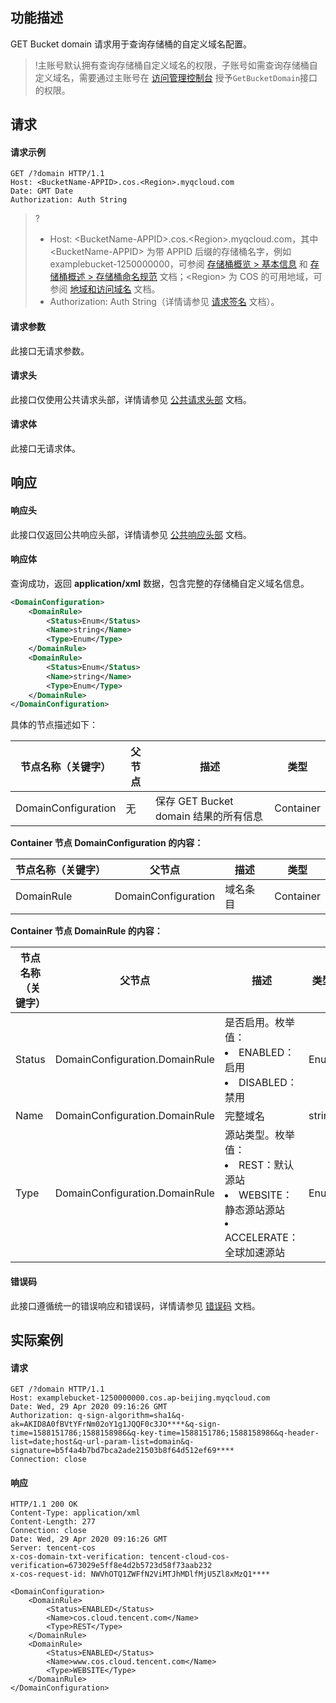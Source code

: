 ## 功能描述

GET Bucket domain 请求用于查询存储桶的自定义域名配置。

> !主账号默认拥有查询存储桶自定义域名的权限，子账号如需查询存储桶自定义域名，需要通过主账号在 [访问管理控制台](https://console.cloud.tencent.com/cam/overview) 授予`GetBucketDomain`接口的权限。

## 请求

#### 请求示例

```plaintext
GET /?domain HTTP/1.1
Host: <BucketName-APPID>.cos.<Region>.myqcloud.com
Date: GMT Date
Authorization: Auth String
```

>? 
> - Host: &lt;BucketName-APPID>.cos.&lt;Region>.myqcloud.com，其中 &lt;BucketName-APPID> 为带 APPID 后缀的存储桶名字，例如 examplebucket-1250000000，可参阅 [存储桶概览 > 基本信息](https://intl.cloud.tencent.com/document/product/436/38493) 和 [存储桶概述 > 存储桶命名规范](https://intl.cloud.tencent.com/document/product/436/13312) 文档；&lt;Region> 为 COS 的可用地域，可参阅 [地域和访问域名](https://intl.cloud.tencent.com/document/product/436/6224) 文档。
> - Authorization: Auth String（详情请参见 [请求签名](https://intl.cloud.tencent.com/document/product/436/7778) 文档）。
> 

#### 请求参数

此接口无请求参数。

#### 请求头

此接口仅使用公共请求头部，详情请参见 [公共请求头部](https://intl.cloud.tencent.com/document/product/436/7728) 文档。

#### 请求体

此接口无请求体。

## 响应

#### 响应头

此接口仅返回公共响应头部，详情请参见 [公共响应头部](https://intl.cloud.tencent.com/document/product/436/7729) 文档。

#### 响应体

查询成功，返回 **application/xml** 数据，包含完整的存储桶自定义域名信息。

```xml
<DomainConfiguration>
	<DomainRule>
		<Status>Enum</Status>
		<Name>string</Name>
		<Type>Enum</Type>
	</DomainRule>
	<DomainRule>
		<Status>Enum</Status>
		<Name>string</Name>
		<Type>Enum</Type>
	</DomainRule>
</DomainConfiguration>
```

具体的节点描述如下：

| 节点名称（关键字）  | 父节点 | 描述                                  | 类型      |
| ------------------- | ------ | ------------------------------------- | --------- |
| DomainConfiguration | 无     | 保存 GET Bucket domain 结果的所有信息 | Container |

**Container 节点 DomainConfiguration 的内容：**

| 节点名称（关键字） | 父节点              | 描述     | 类型      |
| ------------------ | ------------------- | -------- | --------- |
| DomainRule         | DomainConfiguration | 域名条目 | Container |

**Container 节点 DomainRule 的内容：**

| 节点名称（关键字） | 父节点                         | 描述                                                         | 类型   |
| ------------------ | ------------------------------ | ------------------------------------------------------------ | ------ |
| Status             | DomainConfiguration.DomainRule | 是否启用。枚举值：<br><li>ENABLED：启用<li>DISABLED：禁用    | Enum   |
| Name               | DomainConfiguration.DomainRule | 完整域名                                                     | string |
| Type               | DomainConfiguration.DomainRule | 源站类型。枚举值：<br><li>REST：默认源站<li>WEBSITE：静态源站源站<li>ACCELERATE：全球加速源站 | Enum   |

#### 错误码

此接口遵循统一的错误响应和错误码，详情请参见 [错误码](https://intl.cloud.tencent.com/document/product/436/7730) 文档。

## 实际案例

#### 请求

```plaintext
GET /?domain HTTP/1.1
Host: examplebucket-1250000000.cos.ap-beijing.myqcloud.com
Date: Wed, 29 Apr 2020 09:16:26 GMT
Authorization: q-sign-algorithm=sha1&q-ak=AKID8A0fBVtYFrNm02oY1g1JQQF0c3JO****&q-sign-time=1588151786;1588158986&q-key-time=1588151786;1588158986&q-header-list=date;host&q-url-param-list=domain&q-signature=b5f4a4b7bd7bca2ade21503b8f64d512ef69****
Connection: close
```

#### 响应

```plaintext
HTTP/1.1 200 OK
Content-Type: application/xml
Content-Length: 277
Connection: close
Date: Wed, 29 Apr 2020 09:16:26 GMT
Server: tencent-cos
x-cos-domain-txt-verification: tencent-cloud-cos-verification=673029e5ff8e4d2b5723d58f73aab232
x-cos-request-id: NWVhOTQ1ZWFfN2ViMTJhMDlfMjU5Zl8xMzQ1****

<DomainConfiguration>
	<DomainRule>
		<Status>ENABLED</Status>
		<Name>cos.cloud.tencent.com</Name>
		<Type>REST</Type>
	</DomainRule>
	<DomainRule>
		<Status>ENABLED</Status>
		<Name>www.cos.cloud.tencent.com</Name>
		<Type>WEBSITE</Type>
	</DomainRule>
</DomainConfiguration>
```
